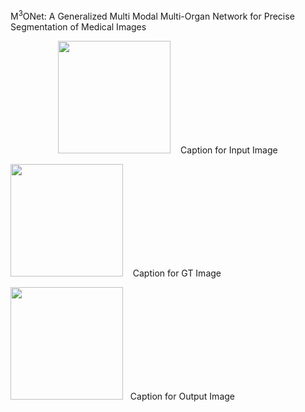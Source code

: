 M<sup>3</sup>ONet: A Generalized Multi Modal Multi-Organ Network for Precise Segmentation of Medical Images




<p align="center">
  <img src="https://github.com/Snehashis100/M3ONet/blob/main/media/input_imgs.gif" width="180" height="180"/>&nbsp;&nbsp;&nbsp;
  Caption for Input Image

  <img src="https://github.com/Snehashis100/M3ONet/blob/main/media/gt_imgs.gif" width="180" height="180"/>&nbsp;&nbsp;&nbsp;
  Caption for GT Image

  <img src="https://github.com/Snehashis100/M3ONet/blob/main/media/output_imgs.gif" width="180" height="180"/>&nbsp;&nbsp;
  Caption for Output Image
</p>



